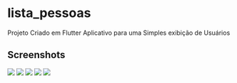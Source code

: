 # lista_pessoas

Projeto Criado em Flutter
Aplicativo para uma Simples exibição de Usuários

## Screenshots

![](screenshots/1.png)
![](screenshots/2.png)
![](screenshots/3.png)
![](screenshots/4.png)
![](screenshots/5.png)